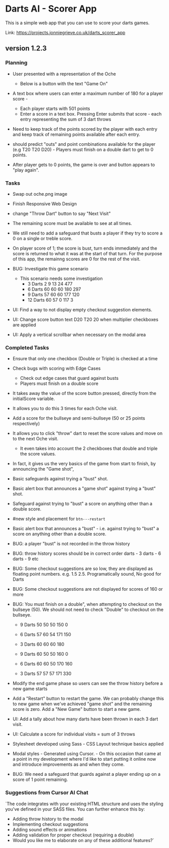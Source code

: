 # Darts AI - Scorer App

This is a simple web app that you can use to score your darts games.

Link: https://projects.jonniegrieve.co.uk/darts_scorer_app

## version 1.2.3 

### Planning

+ User presented with a representation of the Oche
  + Below is a button with the text "Game On"
  
+ A text box where users can enter a maximum number of 180 for a player score - 
  + Each player starts with 501 points
  + Enter a score in a text box. Pressing Enter submits that score - each entry representing the sum of 3 dart throws

+ Need to keep track of the points scored by the player with each entry and keep track of remaining points available after each entry.

+ should predict "outs" and point combinations available for the player (e.g T20 T20 D20) - Players must finish on a double dart to get to 0 points.

+ After player gets to 0 points, the game is over and button appears to "play again".

### Tasks

+ Swap out oche.png image
+ Finish Responsive Web Design
+ change "Throw Dart" button to say "Next Visit"
+ The remaining score must be available to see at all times.
+ We still need to add a safeguard that busts a player if they try to score a 0 on a single or treble score. 
+ On player score of 1; the score is bust, turn ends immediately and the score is returned to what it was at the start of that turn. For the purpose of this app, the remainng scores are 0 for the rest of the visit.
+ BUG: Investigate this game scenario
    + This scenario needs some investigation
        + 3 Darts	2 9 13	24	477
        + 6 Darts	60 60 60	180	297
        + 9 Darts	57 60 60	177	120
        + 12 Darts	60 57 0	117	3

+ UI: Find a way to not display empty checkout suggestion elements.
+ UI: Change score button text D20 T20 20 when multiplier checkboxes are applied
+ UI: Apply a vertical scrollbar when necessary on the modal area



### Completed Tasks

+ Ensure that only one checkbox (Double or Triple) is checked at a time
+ Check bugs with scoring with Edge Cases
    + Check out edge cases that guard against busts
    + Players must finish on a double score
+ It takes away the value of the score button pressed, directly from the initialScore variable. 
+ It allows you to do this 3 times for each Oche visit. 
+ Add a score for the bullseye and semi-bullseye (50 or 25 points respectively)
+ It allows you to click "throw" dart to reset the score values and move on to the next Oche visit. 
    + It even takes into account the 2 checkboxes that double and triple the score values. 
+ In fact, it gives us the very basics of the game from start to finish, by announcing the "Game shot", 
+ Basic safeguards against trying a "bust" shot.
+ Basic alert box that announces a "game shot" against trying a "bust" shot.
+ Safeguard against trying to "bust" a score on anything other than a double score.
+ #new style and placement for `btn---restart`
+ Basic alert box that announces a "bust" - i.e. against trying to "bust" a score on anything other than a double score.

+ BUG: a player "bust" is not recorded in the throw history
+ BUG: throw history scores should be in correct order darts - 3 darts - 6 darts - 9 etc
+ BUG: Some checkout suggestions are so low, they are displayed as floating point numbers. e.g. 1.5  2.5. Programatically sound,  No good for Darts
+ BUG: Some checkout suggestions are not displayed for scores of 160 or more
+ BUG: You must finish on a double", when attempting to checkout on the bullseye (50). We should not need to check "Double" to checkout on the bullseye.

  + 9 Darts 50 50 50	150	0
  + 6 Darts	57 60 54	171	150
  + 3 Darts	60 60 60	180	

  + 9 Darts 60 50 50	160	0
  + 6 Darts	60 60 50	170	160
  + 3 Darts	57 57 57	171 330	

+ Modify the end game phase so users can see the throw history before a new game starts

+ Add a "Restart" button to restart the game. We can probably change this to new game when we've achieved "game shot" and the remaining score is zero. Add a "New Game" button to start a new game. 

+ UI: Add a tally about how many darts have been thrown in each 3 dart visit.

+ UI: Calculate a score for individual visits = sum of 3 throws

+ Stylesheet developed using Sass - CSS Layout technique basics applied
                
+ Modal styles - Generated using Cursor. - On this occasion that came at a point in my development where I'd like to start putting it online now and introduce improvements as and when they come.

+ BUG: We need a safeguard that guards against a player ending up on a score of 1 point remaining.

### Suggestions from Cursor AI Chat

`The code integrates with your existing HTML structure and uses the styling you've defined in your SASS files. You can further enhance this by:
  + Adding throw history to the modal
  + Implementing checkout suggestions
  + Adding sound effects or animations
  + Adding validation for proper checkout (requiring a double)
  + Would you like me to elaborate on any of these additional features?`
